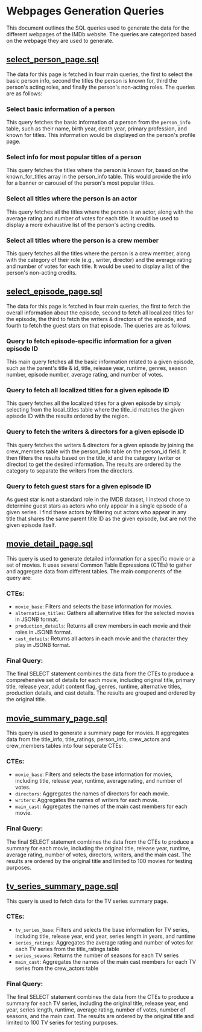 # Webpages Generation Queries

This document outlines the SQL queries used to generate the data for the different webpages of the IMDb website. The queries are categorized based on the webpage they are used to generate.

## [select_person_page.sql](../webpages_generation_queries/select_person_page.sql)

The data for this page is fetched in four main queries, the first to select the basic person info, second the titles the person is known for, third the person's acting roles, and finally the person's non-acting roles. The queries are as follows:

### Select basic information of a person
This query fetches the basic information of a person from the `person_info` table, such as their name, birth year, death year, primary profession, and known for titles. This information would be displayed on the person's profile page.

### Select info for most popular titles of a person
This query fetches the titles where the person is known for, based on the known_for_titles array in the person_info table. This would provide the info for a banner or carousel of the person's most popular titles.

### Select all titles where the person is an actor
This query fetches all the titles where the person is an actor, along with the average rating and number of votes for each title. It would be used to display a more exhaustive list of the person's acting credits.

### Select all titles where the person is a crew member
This query fetches all the titles where the person is a crew member, along with the category of their role (e.g., writer, director) and the average rating and number of votes for each title. It would be used to display a list of the person's non-acting credits.

## [select_episode_page.sql](../webpages_generation_queries/select_episode_page.sql)
The data for this page is fetched in four main queries, the first to fetch the overall information about the episode, second to fetch all localized titles for the episode, the third to fetch the writers & directors of the episode, and fourth to fetch the guest stars on that episode. The queries are as follows:

### Query to fetch episode-specific information for a given episode ID
This main query fetches all the basic information related to a given episode, such as the parent's title & id, title, release year, runtime, genres, season number, episode number, average rating, and number of votes.

### Query to fetch all localized titles for a given episode ID
This query fetches all the localized titles for a given episode by simply selecting from the local_titles table where the title_id matches the given episode ID with the results ordered by the region.

### Query to fetch the writers & directors for a given episode ID
This query fetches the writers & directors for a given episode by joining the crew_members table with the person_info table on the person_id field. It then filters the results based on the title_id and the category (writer or director) to get the desired information. The results are ordered by the category to separate the writers from the directors.

### Query to fetch guest stars for a given episode ID
As guest star is not a standard role in the IMDB dataset, I instead chose to determine guest stars as actors who only appear in a single episode of a given series. I find these actors by filtering out actors who appear in any title that shares the same parent title ID as the given episode, but are not the given episode itself.

## [movie_detail_page.sql](../webpages_generation_queries/movie_detail_page.sql)

This query is used to generate detailed information for a specific movie or a set of movies. It uses several Common Table Expressions (CTEs) to gather and aggregate data from different tables. The main components of the query are:

### CTEs:
- `movie_base`: Filters and selects the base information for movies.
- `alternative_titles`: Gathers all alternative titles for the selected movies in JSONB format.
- `production_details`: Returns all crew members in each movie and their roles in JSONB format.
- `cast_details`: Returns all actors in each movie and the character they play in JSONB format.

### Final Query:
The final SELECT statement combines the data from the CTEs to produce a comprehensive set of details for each movie, including original title, primary title, release year, adult content flag, genres, runtime, alternative titles, production details, and cast details. The results are grouped and ordered by the original title.

## [movie_summary_page.sql](../webpages_generation_queries/movie_summary_page.sql)

This query is used to generate a summary page for movies. It aggregates data from the title_info, title_ratings, person_info, crew_actors and crew_members tables into four seperate CTEs:

### CTEs:
- `movie_base`: Filters and selects the base information for movies, including title, release year, runtime, average rating, and number of votes.
- `directors`: Aggregates the names of directors for each movie.
- `writers`: Aggregates the names of writers for each movie.
- `main_cast`: Aggregates the names of the main cast members for each movie.

### Final Query:
The final SELECT statement combines the data from the CTEs to produce a summary for each movie, including the original title, release year, runtime, average rating, number of votes, directors, writers, and the main cast. The results are ordered by the original title and limited to 100 movies for testing purposes.

## [tv_series_summary_page.sql](../webpages_generation_queries/tv_series_summary_page.sql)

This query is used to fetch data for the TV series summary page.

### CTEs:
- `tv_series_base`: Filters and selects the base information for TV series, including title, release year, end year, series length in years, and runtime
- `series_ratings`: Aggregates the average rating and number of votes for each TV series from the title_ratings table
- `series_seaons`: Returns the number of seasons for each TV series
- `main_cast`: Aggregates the names of the main cast members for each TV series from the crew_actors table

### Final Query:
The final SELECT statement combines the data from the CTEs to produce a summary for each TV series, including the original title, release year, end year, series length, runtime, average rating, number of votes, number of seasons, and the main cast. The results are ordered by the original title and limited to 100 TV series for testing purposes.

